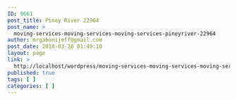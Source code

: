 ```yaml
---
ID: 9661
post_title: Piney River 22964
post_name: >
  moving-services-moving-services-moving-services-pineyriver-22964
author: mrgabonijeff@gmail.com
post_date: 2018-03-28 01:49:10
layout: page
link: >
  http://localhost/wordpress/moving-services-moving-services-moving-services-pineyriver-22964/
published: true
tags: [ ]
categories: [ ]
---
```

